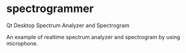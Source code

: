 # spectrogrammer
Qt Desktop Spectrum Analyzer and Spectrogram

An example of realtime spectrum analyzer and spectrogram by using microphone.
